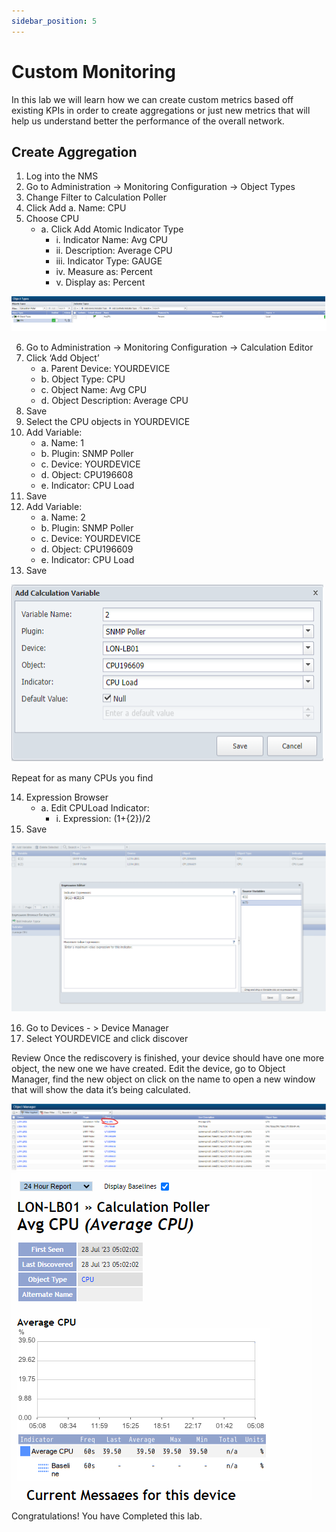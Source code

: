 ```yaml
---
sidebar_position: 5
---
```


# Custom Monitoring
In this lab we will learn how we can create custom metrics based off existing KPIs in order to create aggregations or just new metrics that will help us understand better the performance of the overall network.

## Create Aggregation

1. Log into the NMS
2. Go to Administration -> Monitoring Configuration -> Object Types
3. Change Filter to Calculation Poller
4. Click Add
a. Name: CPU
5. Choose CPU
    - a. Click Add Atomic Indicator Type
        - i. Indicator Name: Avg CPU
        - ii. Description: Average CPU
        - iii. Indicator Type: GAUGE
        - iv. Measure as: Percent
        - v. Display as: Percent

![IBM SevOne Automated Network Observability](img/custommonitor/Otypes.png)

6.	Go to Administration -> Monitoring Configuration -> Calculation Editor
7.	Click ‘Add Object’
    - a.	Parent Device: YOURDEVICE
    - b.	Object Type: CPU
    - c.	Object Name: Avg CPU
    - d.	Object Description: Average CPU
8.	Save
9.	Select the CPU objects in YOURDEVICE
10.	Add Variable: 
    - a.	Name: 1
    - b.	Plugin: SNMP Poller
    - c.	Device: YOURDEVICE
    - d.	Object: CPU196608
    - e.	Indicator: CPU Load
11.	Save
12.	Add Variable: 
    - a.	Name: 2
    - b.	Plugin: SNMP Poller
    - c.	Device: YOURDEVICE
    - d.	Object: CPU196609
    - e.	Indicator: CPU Load
13.	Save

![IBM SevOne Automated Network Observability](img/custommonitor/oload.png)


Repeat for as many CPUs you find


14. Expression Browser
    - a. Edit CPULoad Indicator:
        - i. Expression: (${1}+${2})/2
15. Save

![IBM SevOne Automated Network Observability](img/custommonitor/obrowser.png)

16. Go to Devices - > Device Manager
17. Select YOURDEVICE and click discover

Review
Once the rediscovery is finished, your device should have one more object, the new one we have created. Edit the device, go to Object Manager, find the new object on click on the name to open a new window that will show the data it’s being calculated.

![IBM SevOne Automated Network Observability](img/custommonitor/ocpu.png)
![IBM SevOne Automated Network Observability](img/custommonitor/opoller.png)

Congratulations! You have Completed this lab.